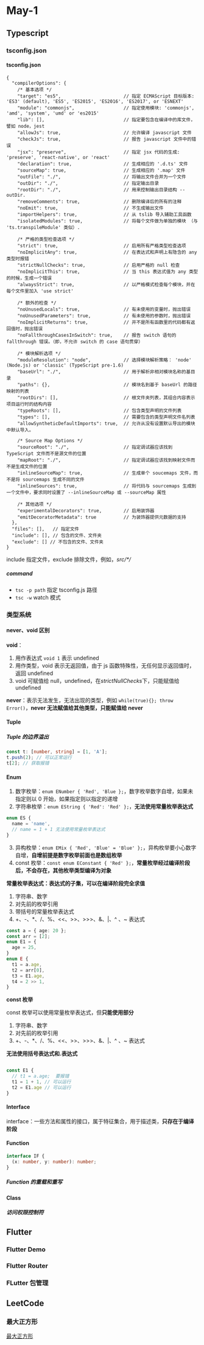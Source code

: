# May-1

## Typescript

### tsconfig.json

#### tsconfig.json

```
{
  "compilerOptions": {
    /* 基本选项 */
    "target": "es5",                       // 指定 ECMAScript 目标版本: 'ES3' (default), 'ES5', 'ES2015', 'ES2016', 'ES2017', or 'ESNEXT'
    "module": "commonjs",                  // 指定使用模块: 'commonjs', 'amd', 'system', 'umd' or 'es2015'
    "lib": [],                             // 指定要包含在编译中的库文件，譬如 node，jest
    "allowJs": true,                       // 允许编译 javascript 文件
    "checkJs": true,                       // 报告 javascript 文件中的错误
    "jsx": "preserve",                     // 指定 jsx 代码的生成: 'preserve', 'react-native', or 'react'
    "declaration": true,                   // 生成相应的 '.d.ts' 文件
    "sourceMap": true,                     // 生成相应的 '.map' 文件
    "outFile": "./",                       // 将输出文件合并为一个文件
    "outDir": "./",                        // 指定输出目录
    "rootDir": "./",                       // 用来控制输出目录结构 --outDir.
    "removeComments": true,                // 删除编译后的所有的注释
    "noEmit": true,                        // 不生成输出文件
    "importHelpers": true,                 // 从 tslib 导入辅助工具函数
    "isolatedModules": true,               // 将每个文件做为单独的模块 （与 'ts.transpileModule' 类似）.

    /* 严格的类型检查选项 */
    "strict": true,                        // 启用所有严格类型检查选项
    "noImplicitAny": true,                 // 在表达式和声明上有隐含的 any类型时报错
    "strictNullChecks": true,              // 启用严格的 null 检查
    "noImplicitThis": true,                // 当 this 表达式值为 any 类型的时候，生成一个错误
    "alwaysStrict": true,                  // 以严格模式检查每个模块，并在每个文件里加入 'use strict'

    /* 额外的检查 */
    "noUnusedLocals": true,                // 有未使用的变量时，抛出错误
    "noUnusedParameters": true,            // 有未使用的参数时，抛出错误
    "noImplicitReturns": true,             // 并不是所有函数里的代码都有返回值时，抛出错误
    "noFallthroughCasesInSwitch": true,    // 报告 switch 语句的 fallthrough 错误。（即，不允许 switch 的 case 语句贯穿）

    /* 模块解析选项 */
    "moduleResolution": "node",            // 选择模块解析策略： 'node' (Node.js) or 'classic' (TypeScript pre-1.6)
    "baseUrl": "./",                       // 用于解析非相对模块名称的基目录
    "paths": {},                           // 模块名到基于 baseUrl 的路径映射的列表
    "rootDirs": [],                        // 根文件夹列表，其组合内容表示项目运行时的结构内容
    "typeRoots": [],                       // 包含类型声明的文件列表
    "types": [],                           // 需要包含的类型声明文件名列表
    "allowSyntheticDefaultImports": true,  // 允许从没有设置默认导出的模块中默认导入。

    /* Source Map Options */
    "sourceRoot": "./",                    // 指定调试器应该找到 TypeScript 文件而不是源文件的位置
    "mapRoot": "./",                       // 指定调试器应该找到映射文件而不是生成文件的位置
    "inlineSourceMap": true,               // 生成单个 soucemaps 文件，而不是将 sourcemaps 生成不同的文件
    "inlineSources": true,                 // 将代码与 sourcemaps 生成到一个文件中，要求同时设置了 --inlineSourceMap 或 --sourceMap 属性

    /* 其他选项 */
    "experimentalDecorators": true,        // 启用装饰器
    "emitDecoratorMetadata": true          // 为装饰器提供元数据的支持
  },
  "files": [],   // 指定文件
  "include": [], // 包含的文件、文件夹
  "exclude": [] // 不包含的文件、文件夹
}
```

include 指定文件，exclude 排除文件，例如，_src/\**/*_

##### command

- `tsc -p path` 指定 tsconfig.js 路径
- `tsc -w` watch 模式

### 类型系统

#### never、void 区别

**void**：

1. 用作表达式 `void 1` 表示 undefined
2. 用作类型，void 表示无返回值，由于 js 函数特殊性，无任何显示返回值时，返回 undefined
3. void 可赋值给 null，undefined，在*strictNullChecks*下，只能赋值给 undefined

**never**：表示无法发生，无法出现的类型，例如 `while(true){}; throw Error()`，**never 无法赋值给其他类型，只能赋值给 never**

#### Tuple

##### Tuple 的边界溢出

```typescript
const t: [number, string] = [1, 'A'];
t.push(2); // 可以正常运行
t[2]; // 获取报错
```

#### Enum

1. 数字枚举：`enum ENumber { 'Red', 'Blue };`，数字枚举数字自增，如果未指定则以 0 开始，如果指定则以指定的递增
2. 字符串枚举：`enum EString { 'Red': 'Red' };`，**无法使用常量枚举表达式**

```typescript
enum ES {
  name = 'name',
  // name = 1 + 1 无法使用常量枚举表达式
}
```

3. 异构枚举：`enum EMix { 'Red', 'Blue' = 'Blue' };`，异构枚举要小心数字自增，**自增前提是数字枚举前面也是数组枚举**
4. const 枚举：`const enum EConstant { 'Red' };`，**常量枚举经过编译阶段后，不会存在，其他枚举类型编译为对象**

**常量枚举表达式：表达式的子集，可以在编译阶段完全求值**

1. 字符串、数字
2. 对先前的枚举引用
3. 带括号的常量枚举表达式
4. +、-、\*、/、%、<<、>>、>>>、&、|、^ 、~ 表达式

```typescript
const a = { age: 20 };
const arr = [2];
enum E1 = {
  age = 25,
}
enum E {
  t1 = a.age,
  t2 = arr[0],
  t3 = E1.age,
  t4 = 2 >> 1,
}
```

**const 枚举**

const 枚举可以使用常量枚举表达式，但**只能使用部分**

1. 字符串、数字
2. 对先前的枚举引用
3. +、-、\*、/、%、<<、>>、>>>、&、|、^ 、~ 表达式

**无法使用括号表达式和.表达式**

```typescript

const E1 {
  // t1 = a.age;  要报错
  t1 = 1 + 1, // 可以运行
  t2 = E1.age // 可以运行
}
```

#### Interface

interface：一些方法和属性的接口，属于特征集合，用于描述类，**只存在于编译阶段**

#### Function

```typescript
interface IF {
  (x: number, y: number): number;
}
```

##### Function 的重载和重写

#### Class

##### 访问权限控制符

## Flutter

### Flutter Demo

### Flutter Router

### FLutter 包管理

## LeetCode

### 最大正方形

[最大正方形](https://leetcode-cn.com/problems/maximal-square/)
